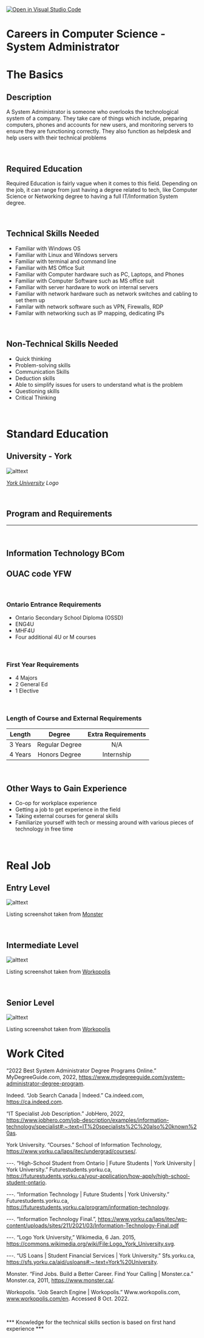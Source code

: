 [![Open in Visual Studio Code](https://classroom.github.com/assets/open-in-vscode-c66648af7eb3fe8bc4f294546bfd86ef473780cde1dea487d3c4ff354943c9ae.svg)](https://classroom.github.com/online_ide?assignment_repo_id=8751322&assignment_repo_type=AssignmentRepo)
# Careers in Computer Science - System Administrator

# The Basics

## **Description**
A System Administrator is someone who overlooks the technological system of a company.  They take care of things which include, preparing computers, phones and accounts for new users, and monitoring servers to ensure they are functioning correctly.  They also function as helpdesk and help users with their technical problems

⠀

## **Required Education**
Required Education is fairly vague when it comes to this field.  Depending on the job, it can range from just having a degree related to tech, like Computer Science or Networking degree to having a full IT/Information System degree.

⠀

## **Technical Skills Needed**

- Familiar with Windows OS
- Familiar with Linux and Windows servers
- Familiar with terminal and command line
- Familiar with MS Office Suit
- Familiar with Computer hardware such as PC, Laptops, and Phones
- Familiar with Computer Software such as MS office suit
- Familiar with server hardware to work on internal servers
- Familiar with network hardware such as network switches and cabling to set them up
- Familar with network software such as VPN, Firewalls, RDP
- Familar with networking such as IP mapping, dedicating IPs

⠀

## **Non-Technical Skills Needed**

- Quick thinking
- Problem-solving skills
- Communication Skills
- Deduction skills
- Able to simplify issues for users to understand what is the problem
- Questioning skills
- Critical Thinking

⠀

# Standard Education

## **University - York**

![alttext](https://upload.wikimedia.org/wikipedia/commons/8/87/Logo_York_University.svg "York University")
 
 [*York University*](https://www.yorku.ca/) *Logo*

⠀

## **Program and Requirements**
***

⠀

## **Information Technology BCom**

## **OUAC code YFW**

⠀

### **Ontario Entrance Requirements**
- Ontario Secondary School Diploma (OSSD)
- ENG4U
- MHF4U
- Four additional 4U or M courses

⠀

### **First Year Requirements**
- 4 Majors
- 2 General Ed
- 1 Elective

⠀

### **Length of Course and External Requirements**



|Length   |Degree            |Extra Requirements|
|:-------:|:--------------:|:------------------:|
|3 Years  |Regular Degree  | N/A                |
|4 Years  |Honors Degree   |Internship          |

⠀


## **Other Ways to Gain Experience**
- Co-op for workplace experience
- Getting a job to get experience in the field
- Taking external courses for general skills
- Familiarize yourself with tech or messing around with various pieces of technology in free time

⠀

# **Real Job**

## **Entry Level**

![alttext](https://i.imgur.com/JjHtrUX.png "Source: monster.ca")

Listing screenshot taken from [Monster](https://https://www.monster.ca/)

⠀

## **Intermediate Level**

![alttext](https://i.imgur.com/fUR2Sha.png "Source: workopolis.com")

Listing screenshot taken from [Workopolis](https://www.workopolis.com/en)

⠀

## **Senior Level**

![alttext](https://i.imgur.com/NtBLi1H.png "Source: workopolis.com")

Listing screenshot taken from [Workopolis](https://www.workopolis.com/en)



# Work Cited

“2022 Best System Administrator Degree Programs Online.” MyDegreeGuide.com, 2022, <https://www.mydegreeguide.com/system-administrator-degree-program>.

 Indeed. “Job Search Canada | Indeed.” Ca.indeed.com, https://ca.indeed.com.

“IT Specialist Job Description.” JobHero, 2022, https://www.jobhero.com/job-description/examples/information-technology/specialist#:~:text=IT%20specialists%2C%20also%20known%20as. 

York University. “Courses.” School of Information Technology, https://www.yorku.ca/laps/itec/undergrad/courses/.

---. “High-School Student from Ontario | Future Students | York University | York University.” Futurestudents.yorku.ca, https://futurestudents.yorku.ca/your-application/how-apply/high-school-student-ontario.

---. “Information Technology | Future Students | York University.” Futurestudents.yorku.ca, https://futurestudents.yorku.ca/program/information-technology.

---. “Information Technology Final.”, https://www.yorku.ca/laps/itec/wp-content/uploads/sites/211/2021/03/Information-Technology-Final.pdf

---. “Logo York University,” Wikimedia, 6 Jan. 2015, https://commons.wikimedia.org/wiki/File:Logo_York_University.svg.

---. “US Loans | Student Financial Services | York University.” Sfs.yorku.ca, https://sfs.yorku.ca/aid/usloans#:~:text=York%20University.

Monster. “Find Jobs. Build a Better Career.  Find Your Calling | Monster.ca.” Monster.ca, 2011, https://www.monster.ca/.

Workopolis. “Job Search Engine | Workopolis.” Www.workopolis.com, www.workopolis.com/en. Accessed 8 Oct. 2022.

⠀

*** Knowledge for the technical skills section is based on first hand experience ***

